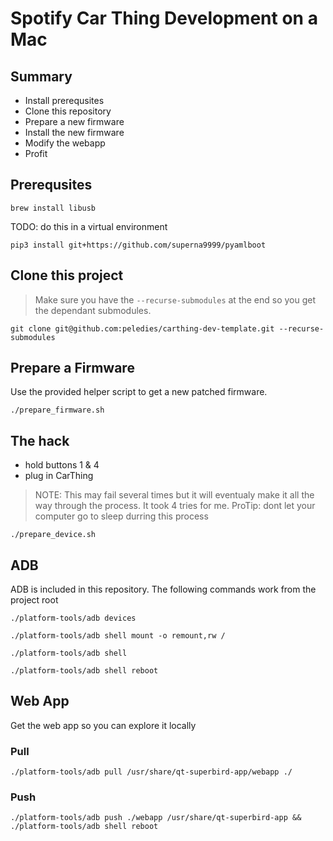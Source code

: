 # Spotify Car Thing Development on a Mac

## Summary

- Install prerequsites
- Clone this repository
- Prepare a new firmware
- Install the new firmware
- Modify the webapp
- Profit

## Prerequsites
```
brew install libusb
```

TODO: do this in a virtual environment
```
pip3 install git+https://github.com/superna9999/pyamlboot
```

## Clone this project
> Make sure you have the `--recurse-submodules` at the end so you get the
> dependant submodules.
```
git clone git@github.com:peledies/carthing-dev-template.git --recurse-submodules
```


## Prepare a Firmware
Use the provided helper script to get a new patched firmware.
```
./prepare_firmware.sh
```


## The hack

- hold buttons 1 & 4
- plug in CarThing

> NOTE: This may fail several times but it will eventualy make it all the way
> through the process. It took 4 tries for me. ProTip: dont let your computer
> go to sleep durring this process
```
./prepare_device.sh
```


## ADB
ADB is included in this repository. The following commands work from the project root

```
./platform-tools/adb devices
```

```
./platform-tools/adb shell mount -o remount,rw /
```

```
./platform-tools/adb shell
```

```
./platform-tools/adb shell reboot
```

## Web App
Get the web app so you can explore it locally

### Pull
```
./platform-tools/adb pull /usr/share/qt-superbird-app/webapp ./
```

### Push
```
./platform-tools/adb push ./webapp /usr/share/qt-superbird-app && ./platform-tools/adb shell reboot
```
